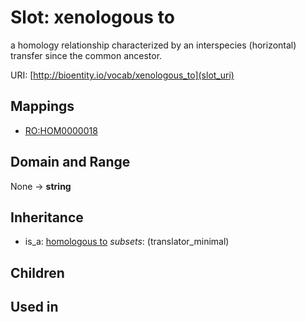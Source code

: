# Slot: xenologous to


a homology relationship characterized by an interspecies (horizontal) transfer since the common ancestor.

URI: [http://bioentity.io/vocab/xenologous_to](slot_uri)
## Mappings

 * [RO:HOM0000018](http://purl.obolibrary.org/obo/RO_HOM0000018)
## Domain and Range

None -> **string**
## Inheritance

 *  is_a: [homologous to](homologous_to.md) *subsets*: (translator_minimal)
## Children

## Used in

